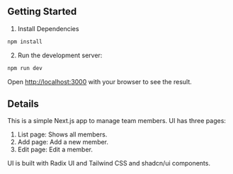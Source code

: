## Getting Started

1. Install Dependencies 

```bash
npm install
```

2. Run the development server:

```bash
npm run dev
```

Open [http://localhost:3000](http://localhost:3000) with your browser to see the result.

## Details

This is a simple Next.js app to manage team members. UI has three pages:

1. List page: Shows all members.
2. Add page: Add a new member.
3. Edit page: Edit a member.

UI is built with Radix UI and Tailwind CSS and shadcn/ui components.